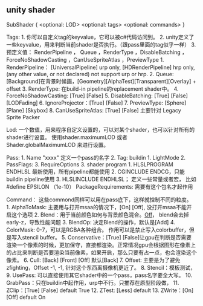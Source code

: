 ## unity shader

SubShader
{
    <optional: LOD>
    <optional: tags>
    <optional: commands>
    <One or more Pass definitions>
}

Tags: 
    1. 你可以自定义tag的keyvalue，它可以被c#代码访问到。
    2. unity定义了一些keyvalue，用来判断当前shader是否执行。（跟pass里面的tag似乎一样）
    3. 预定义值： RenderPipeline ， Queue ，RenderType ，DisableBatching ，ForceNoShadowCasting ，CanUseSpriteAtlas ，PreviewType 
        1. RenderPipeline： [UniversalPipeline] urp only, [HDRenderPipeline] hrp only, (any other value, or not declared) not support urp or hrp.
        2. Queue: [Background]在背景时候画，[Geometry][AlphaTest][Transparent][Overlay] + offset
        3. RenderType: 在build-in pipeline的replacement shader中。
        4. ForceNoShadowCasting: [True]  [False]
        5. DisableBatching: [True] [False] [LODFading]
        6. IgnoreProjector：[True] [False]
        7. PreviewType: [Sphere] [Plane] [Skybox]
        8. CanUseSpriteAtlas: [True] [False] 主要针对 Legacy Sprite Packer

Lod: 一个数值，用来程序自定义设置的，可以对某个shader，也可以针对所有的shader进行设置。
    使用shader.maximumLOD 或者  Shader.globalMaximumLOD 来进行设置。

Pass: 
    1. Name "xxxx" 定义一个pass的名字
    2. Tag:
        buildin
            1. LightMode 
            2. PassFlags:
            3. RequireOptions 
    3. shader program
        1. HLSLPROGRAM ENDHLSL  最新使用，所有pipeline都能使用
        2. CGINCLUDE ENDCG，只能buildin pipeline使用
        3. HLSLINCLUDE ENDHLSL； 定义一些常量或者宏， 比如 #define EPSILON （1e-10）
PackageRequirements: 需要有这个包名才起作用

Command： 这些commond同样可以用在pass底下，这样就控制不同的粒度。
    1. AlphaToMask: 主要用与打开msaa的情况下，[On] [Off], 没打开msaa不能开启这个选项
    2. Blend：用于当前颜色如何与背景颜色混合。[Off](默认)， blend会去掉early-z，导致性能问题
    3. BlendOp: 决定Blend的操作，默认是[Add]
    4. ColorMask: 0-7，可以是RGBA各种组合。 作用可以是禁止写入colorbuffer，但是写入stencil buffer。
    5. Conservative：[True] [False]让gpu在判断是否需要渲染一个像素的时候，更加保守，直接都渲染。正常情况gpu会根据图形在像素上的占比来判断是否要渲染当前像素，如果开启，那么只要有占一点，也会渲染这个像素。
    6. Cull: [Back] [Front] [Off] 默认[Back]
    7. Offset: 主要是为了避免zfighting，Offset -1, -1, 针对这个东西离摄像机更近了。
    8. Stencil：模板测试，
    9. UsePass: 可以直接使用其它shader中的一个pass，pass名字要全大写。
    10. GrabPass：只在buildin中起作用，urp中不行。只推荐在原型阶段做，
    11. ZClip：[True] [False] default True
    12. ZTest: [Less] default
    13. ZWrite：[On] [Off] default On

